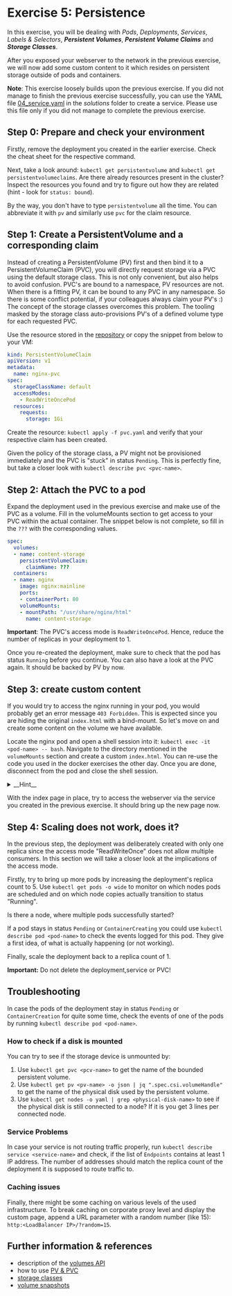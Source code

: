# Exercise 5: Persistence

In this exercise, you will be dealing with _Pods_, _Deployments_, _Services_, _Labels & Selectors_, **_Persistent&nbsp;Volumes_**, **_Persistent&nbsp;Volume&nbsp;Claims_** and **_Storage Classes_**.

After you exposed your webserver to the network in the previous exercise, we will now add some custom content to it which resides on persistent storage outside of pods and containers.

**Note**: This exercise loosely builds upon the previous exercise. If you did not manage to finish the previous exercise successfully, you can use the YAML file [04_service.yaml](solutions/04_service.yaml) in the _solutions_ folder to create a service. Please use this file only if you did not manage to complete the previous exercise.

## Step 0: Prepare and check your environment

Firstly, remove the deployment you created in the earlier exercise. Check the cheat sheet for the respective command.

Next, take a look around: `kubectl get persistentvolume` and `kubectl get persistentvolumeclaims`. Are there already resources present in the cluster?
Inspect the resources you found and try to figure out how they are related (hint - look for `status: bound`).

By the way, you don't have to type `persistentvolume` all the time. You can abbreviate it with `pv` and similarly use `pvc` for the claim resource.

## Step 1: Create a PersistentVolume and a corresponding claim

Instead of creating a PersistentVolume (PV) first and then bind it to a PersistentVolumeClaim (PVC), you will directly request storage via a PVC using the default storage class.
This is not only convenient, but also helps to avoid confusion. PVC's are bound to a namespace, PV resources are not. When there is a fitting PV, it can be bound to any PVC in any namespace. So there is some conflict potential, if your colleagues always claim your PV's :)
The concept of the storage classes overcomes this problem. The tooling masked by the storage class auto-provisions PV's of a defined volume type for each requested PVC.

Use the resource stored in the [repository](./solutions/05_pvc.yaml) or copy the snippet from below to your VM:

```yaml
kind: PersistentVolumeClaim
apiVersion: v1
metadata:
  name: nginx-pvc
spec:
  storageClassName: default
  accessModes:
    - ReadWriteOncePod
  resources:
    requests:
      storage: 1Gi
```

Create the resource: `kubectl apply -f pvc.yaml` and verify that your respective claim has been created.

Given the policy of the storage class, a PV might not be provisioned immediately and the PVC is "stuck" in status `Pending`. This is perfectly fine, but take a closer look with `kubectl describe pvc <pvc-name>`.

## Step 2: Attach the PVC to a pod

Expand the deployment used in the previous exercise and make use of the PVC as a volume. Fill in the volumeMounts section to get access to your PVC within the actual container. The snippet below is not complete, so fill in the `???` with the corresponding values.

```yaml
spec:
  volumes:
  - name: content-storage
    persistentVolumeClaim:
      claimName: ???
  containers:
  - name: nginx
    image: nginx:mainline
    ports:
    - containerPort: 80
    volumeMounts:
    - mountPath: "/usr/share/nginx/html"
      name: content-storage
```

**Important**: The PVC's access mode is `ReadWriteOncePod`. Hence, reduce the number of replicas in your deployment to 1.

Once you re-created the deployment, make sure to check that the pod has status `Running` before you continue. You can also have a look at the PVC again. It should be backed by PV by now.

## Step 3: create custom content

If you would try to access the nginx running in your pod, you would probably get an error message `403 Forbidden`. This is expected since you are hiding the original `index.html` with a bind-mount. So let's move on and create some content on the volume we have available.

Locate the nginx pod and open a shell session into it: `kubectl exec -it <pod-name> -- bash`.
Navigate to the directory mentioned in the `volumeMounts` section and create a custom `index.html`. You can re-use the code you used in the docker exercises the other day. Once you are done, disconnect from the pod and close the shell session.

<details><summary>__Hint__</summary>

You can you use heredocs to create a custom index page without installing vi.

```html
cat << __EOF > index.html
<html>
<head>
        <title>Containers on the run...</title>
</head>
<body>
        <h1>Welcome to Containers...</h1>
        <p>You successfully managed to add a hello world page.</p>
</body>
</html>
__EOF
```

</details>

With the index page in place, try to access the webserver via the service you created in the previous exercise. It should bring up the new page now.

## Step 4: Scaling does not work, does it?

In the previous step, the deployment was deliberately created with only one replica since the access mode "ReadWriteOnce" does not allow multiple consumers. In this section we will take a closer look at the implications of the access mode.

Firstly, try to bring up more pods by increasing the deployment's replica count to 5. Use `kubectl get pods -o wide` to monitor on which nodes pods are scheduled and on which node copies actually transition to status "Running".  

Is there a node, where multiple pods successfully started?

If a pod stays in status `Pending` or `ContainerCreating` you could use `kubectl describe pod <pod-name>` to check the events logged for this pod. They give a first idea, of what is actually happening (or not working).

Finally, scale the deployment back to a replica count of 1.

**Important:** Do not delete the deployment,service or PVC!

## Troubleshooting

In case the pods of the deployment stay in status `Pending` or `ContainerCreation` for quite some time, check the events of one of the pods by running `kubectl describe pod <pod-name>`.

### How to check if a disk is mounted

You can try to see if the storage device is unmounted by:

1. Use `kubectl get pvc <pcv-name>` to get the name of the bounded persistent volume.
1. Use `kubectl get pv <pv-name> -o json | jq ".spec.csi.volumeHandle"` to get the name of the physical disk used by the persistent volume.
1. Use `kubectl get nodes -o yaml | grep <physical-disk-name>` to see if the physical disk is still connected to a node? If it is you get  3 lines per connected node.

### Service Problems

In case your service is not routing traffic properly, run `kubectl describe service <service-name>` and check, if the list of `Endpoints` contains at least 1 IP address. The number of addresses should match the replica count of the deployment it is supposed to route traffic to.

### Caching issues

Finally, there might be some caching on various levels of the used infrastructure. To break caching on corporate proxy level and display the custom page, append a URL parameter with a random number (like 15): `http:<LoadBalancer IP>/?random=15`.

## Further information & references

- description of the [volumes API](https://kubernetes.io/docs/concepts/storage/volumes/)
- how to use [PV & PVC](https://kubernetes.io/docs/concepts/storage/persistent-volumes/)
- [storage classes](https://kubernetes.io/docs/concepts/storage/storage-classes/)
- [volume snapshots](https://kubernetes.io/docs/concepts/storage/volume-snapshots/)

